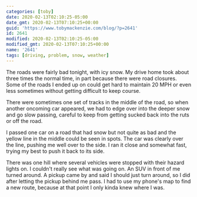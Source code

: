 ```yaml
---
categories: [toby]
date: 2020-02-13T02:10:25-05:00
date_gmt: 2020-02-13T07:10:25+00:00
guid: 'https://www.tobymackenzie.com/blog/?p=2641'
id: 2641
modified: 2020-02-13T02:10:25-05:00
modified_gmt: 2020-02-13T07:10:25+00:00
name: '2641'
tags: [driving, problem, snow, weather]
---
```


The roads were fairly bad tonight, with icy snow.<!--more-->  My drive home took about three times the normal time, in part because there were road closures.  Some of the roads I ended up on could get hard to maintain 20 MPH or even less sometimes without getting difficult to keep course.

There were sometimes one set of tracks in the middle of the road, so when another oncoming car appeared, we had to edge over into the deeper snow and go slow passing, careful to keep from getting sucked back into the ruts or off the road.

I passed one car on a road that had snow but not quite as bad and the yellow line in the middle could be seen in spots.  The car was clearly over the line, pushing me well over to the side.  I ran it close and somewhat fast, trying my best to push it back to its side.

There was one hill where several vehicles were stopped with their hazard lights on.  I couldn't really see what was going on.  An SUV in front of me turned around.  A pickup came by and said I should just turn around, so I did after letting the pickup behind me pass.  I had to use my phone's map to find a new route, because at that point I only kinda knew where I was.
